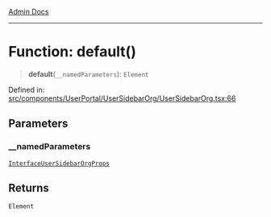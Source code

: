 [Admin Docs](/)

***

# Function: default()

> **default**(`__namedParameters`): `Element`

Defined in: [src/components/UserPortal/UserSidebarOrg/UserSidebarOrg.tsx:66](https://github.com/PalisadoesFoundation/talawa-admin/blob/main/src/components/UserPortal/UserSidebarOrg/UserSidebarOrg.tsx#L66)

## Parameters

### \_\_namedParameters

[`InterfaceUserSidebarOrgProps`](components\UserPortal\UserSidebarOrg\UserSidebarOrg\README\interfaces\InterfaceUserSidebarOrgProps.md)

## Returns

`Element`
